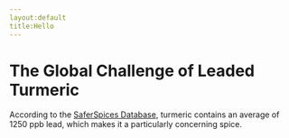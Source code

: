 ```yaml
---
layout:default
title:Hello
---
```

# The Global Challenge of Leaded Turmeric

According to the [SaferSpices Database](/database), turmeric contains an average of 1250 ppb lead, which makes it a particularly concerning spice.

